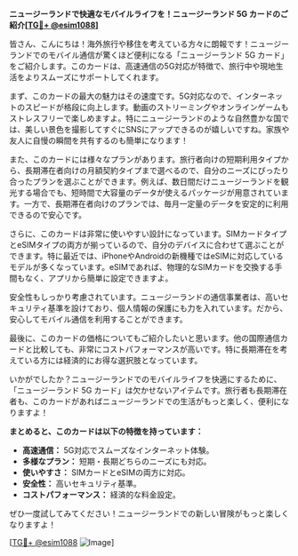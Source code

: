 **ニュージーランドで快適なモバイルライフを！ニュージーランド 5G カードのご紹介[[TG💪+ @esim1088](https://t.me/s/esim1088)]**

皆さん、こんにちは！海外旅行や移住を考えている方々に朗報です！ニュージーランドでのモバイル通信が驚くほど便利になる「ニュージーランド 5G カード」をご紹介します。このカードは、高速通信の5G対応が特徴で、旅行中や現地生活をよりスムーズにサポートしてくれます。

まず、このカードの最大の魅力はその速度です。5G対応なので、インターネットのスピードが格段に向上します。動画のストリーミングやオンラインゲームもストレスフリーで楽しめますよ。特にニュージーランドのような自然豊かな国では、美しい景色を撮影してすぐにSNSにアップできるのが嬉しいですね。家族や友人に自慢の瞬間を共有するのも簡単になります！

また、このカードには様々なプランがあります。旅行者向けの短期利用タイプから、長期滞在者向けの月額契約タイプまで選べるので、自分のニーズにぴったり合ったプランを選ぶことができます。例えば、数日間だけニュージーランドを観光する場合でも、短時間で大容量のデータが使えるパッケージが用意されています。一方で、長期滞在者向けのプランでは、毎月一定量のデータを安定的に利用できるので安心です。

さらに、このカードは非常に使いやすい設計になっています。SIMカードタイプとeSIMタイプの両方が揃っているので、自分のデバイスに合わせて選ぶことができます。特に最近では、iPhoneやAndroidの新機種ではeSIMに対応しているモデルが多くなっています。eSIMであれば、物理的なSIMカードを交換する手間もなく、アプリから簡単に設定できますよ。

安全性もしっかり考慮されています。ニュージーランドの通信事業者は、高いセキュリティ基準を設けており、個人情報の保護にも力を入れています。だから、安心してモバイル通信を利用することができます。

最後に、このカードの価格についてもご紹介したいと思います。他の国際通信カードと比較しても、非常にコストパフォーマンスが高いです。特に長期滞在を考えている方には経済的にお得な選択肢となっています。

いかがでしたか？ニュージーランドでのモバイルライフを快適にするために、「ニュージーランド 5G カード」は欠かせないアイテムです。旅行者も長期滞在者も、このカードがあればニュージーランドでの生活がもっと楽しく、便利になりますよ！

**まとめると、このカードは以下の特徴を持っています：**
- **高速通信：** 5G対応でスムーズなインターネット体験。
- **多様なプラン：** 短期・長期どちらのニーズにも対応。
- **使いやすさ：** SIMカードとeSIMの両方に対応。
- **安全性：** 高いセキュリティ基準。
- **コストパフォーマンス：** 経済的な料金設定。

ぜひ一度試してみてください！ニュージーランドでの新しい冒険がもっと楽しくなりますよ！

[[TG💪+ @esim1088](https://t.me/s/esim1088) ![Image](https://i.postimg.cc/Y0z9fWf4/image.png)]